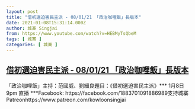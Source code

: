 ```yaml
---
layout: post
title: "借初選迫害民主派 - 08/01/21 「政治咖哩飯」長版本"
date: 2021-01-08T15:31:14.000Z
author: 城寨 Singjai
from: https://www.youtube.com/watch?v=HEBMyTsQbeM
tags: [ 城寨 ]
categories: [ 城寨 ]
---
```

<!--1610119874000-->
[借初選迫害民主派 - 08/01/21 「政治咖哩飯」長版本](https://www.youtube.com/watch?v=HEBMyTsQbeM)
------

<div>
「政治咖哩飯」主持：范國威、劉細良題目：《借初選迫害民主派》*** 1月8日 9pm 直播 ***Facebook: https://facebook.com/1883701091886989支持城寨Patreonhttps://www.patreon.com/kowloonsingjai
</div>
